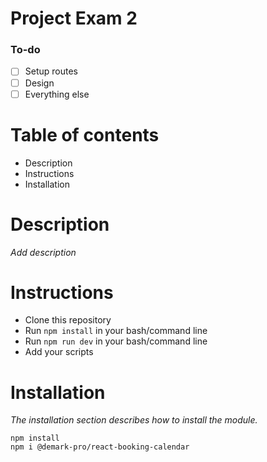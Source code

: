 # Project Exam 2

### To-do
- [ ] Setup routes
- [ ] Design
- [ ] Everything else

# Table of contents

- Description
- Instructions
- Installation


# Description
_Add description_


# Instructions
- Clone this repository
- Run `npm install` in your bash/command line
- Run `npm run dev` in your bash/command line
- Add your scripts


# Installation
_The installation section describes how to install the module._

````
npm install
npm i @demark-pro/react-booking-calendar
````
